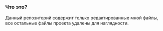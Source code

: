 
### Что это?

Данный репозиторий содержит только редактированные мной файлы, все остальные файлы проекта удалены для наглядности.



